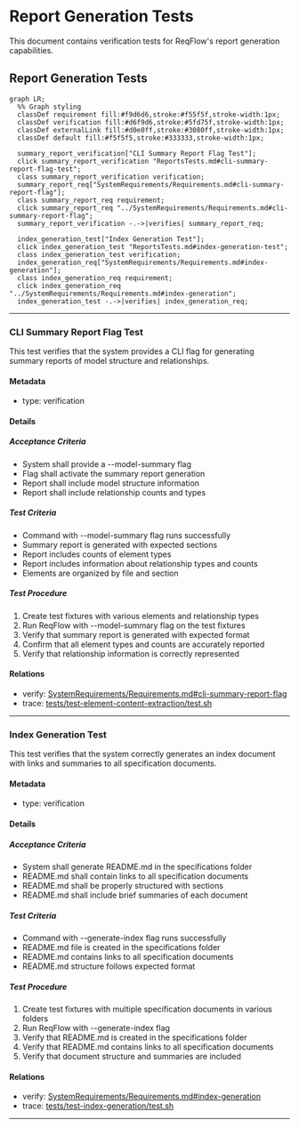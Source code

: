 # Report Generation Tests

This document contains verification tests for ReqFlow's report generation capabilities.

## Report Generation Tests
```mermaid
graph LR;
  %% Graph styling
  classDef requirement fill:#f9d6d6,stroke:#f55f5f,stroke-width:1px;
  classDef verification fill:#d6f9d6,stroke:#5fd75f,stroke-width:1px;
  classDef externalLink fill:#d0e0ff,stroke:#3080ff,stroke-width:1px;
  classDef default fill:#f5f5f5,stroke:#333333,stroke-width:1px;

  summary_report_verification["CLI Summary Report Flag Test"];
  click summary_report_verification "ReportsTests.md#cli-summary-report-flag-test";
  class summary_report_verification verification;
  summary_report_req["SystemRequirements/Requirements.md#cli-summary-report-flag"];
  class summary_report_req requirement;
  click summary_report_req "../SystemRequirements/Requirements.md#cli-summary-report-flag";
  summary_report_verification -.->|verifies| summary_report_req;
  
  index_generation_test["Index Generation Test"];
  click index_generation_test "ReportsTests.md#index-generation-test";
  class index_generation_test verification;
  index_generation_req["SystemRequirements/Requirements.md#index-generation"];
  class index_generation_req requirement;
  click index_generation_req "../SystemRequirements/Requirements.md#index-generation";
  index_generation_test -.->|verifies| index_generation_req;
```

---

### CLI Summary Report Flag Test

This test verifies that the system provides a CLI flag for generating summary reports of model structure and relationships.

#### Metadata
  * type: verification

#### Details

##### Acceptance Criteria
- System shall provide a --model-summary flag
- Flag shall activate the summary report generation
- Report shall include model structure information
- Report shall include relationship counts and types

##### Test Criteria
- Command with --model-summary flag runs successfully
- Summary report is generated with expected sections
- Report includes counts of element types
- Report includes information about relationship types and counts
- Elements are organized by file and section

##### Test Procedure
1. Create test fixtures with various elements and relationship types
2. Run ReqFlow with --model-summary flag on the test fixtures
3. Verify that summary report is generated with expected format
4. Confirm that all element types and counts are accurately reported
5. Verify that relationship information is correctly represented

#### Relations
  * verify: [SystemRequirements/Requirements.md#cli-summary-report-flag](../SystemRequirements/Requirements.md#cli-summary-report-flag)
  * trace: [tests/test-element-content-extraction/test.sh](../../tests/test-element-content-extraction/test.sh)

---

### Index Generation Test

This test verifies that the system correctly generates an index document with links and summaries to all specification documents.

#### Metadata
  * type: verification

#### Details

##### Acceptance Criteria
- System shall generate README.md in the specifications folder
- README.md shall contain links to all specification documents
- README.md shall be properly structured with sections
- README.md shall include brief summaries of each document

##### Test Criteria
- Command with --generate-index flag runs successfully
- README.md file is created in the specifications folder
- README.md contains links to all specification documents
- README.md structure follows expected format

##### Test Procedure
1. Create test fixtures with multiple specification documents in various folders
2. Run ReqFlow with --generate-index flag
3. Verify that README.md is created in the specifications folder
4. Verify that README.md contains links to all specification documents
5. Verify that document structure and summaries are included

#### Relations
  * verify: [SystemRequirements/Requirements.md#index-generation](../SystemRequirements/Requirements.md#index-generation)
  * trace: [tests/test-index-generation/test.sh](../../tests/test-index-generation/test.sh)

---